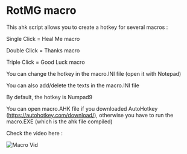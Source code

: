 # RotMG macro
This ahk script allows you to create a hotkey for several macros :

Single Click = Heal Me macro

Double Click = Thanks macro

Triple Click = Good Luck macro

You can change the hotkey in the macro.INI file (open it with Notepad)

You can also add/delete the texts in the macro.INI file

By default, the hotkey is Numpad9

You can open macro.AHK file if you downloaded AutoHotkey (https://autohotkey.com/download/), otherwise you have to run the macro.EXE (which is the ahk file compiled)

Check the video here :

![Macro Vid](https://www.youtube.com/watch?v=9lgOB1gyiRo)
